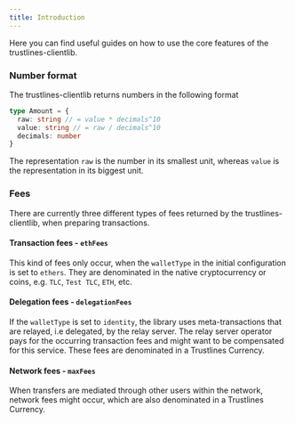 ```yaml
---
title: Introduction
---
```


Here you can find useful guides on how to use the core features of the trustlines-clientlib.


### Number format

The trustlines-clientlib returns numbers in the following format

```ts
type Amount = {
  raw: string // = value * decimals^10
  value: string // = raw / decimals^10
  decimals: number
}
```

The representation `raw` is the number in its smallest unit, whereas `value` is the representation in its biggest unit.

### Fees

There are currently three different types of fees returned by the trustlines-clientlib, when preparing transactions.

#### Transaction fees - `ethFees`

This kind of fees only occur, when the `walletType` in the initial configuration is set to `ethers`.
They are denominated in the native cryptocurrency or coins, e.g. `TLC`, `Test TLC`, `ETH`, etc.

#### Delegation fees - `delegationFees`

If the `walletType` is set to `identity`, the library uses meta-transactions that are relayed, i.e delegated, by the relay server.
The relay server operator pays for the occurring transaction fees and might want to be compensated for this service.
These fees are denominated in a Trustlines Currency.

#### Network fees - `maxFees`

When transfers are mediated through other users within the network, network fees might occur, which are also denominated in a Trustlines Currency.
